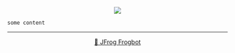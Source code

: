 <div align='center'>

[![](https://raw.githubusercontent.com/jfrog/frogbot/master/resources/v2/vulnerabilitiesBannerPR.png)](https://github.com/jfrog/frogbot#readme)

</div>


```
some content
```

---

<div align='center'>

[🐸 JFrog Frogbot](https://github.com/jfrog/frogbot#readme)

</div>